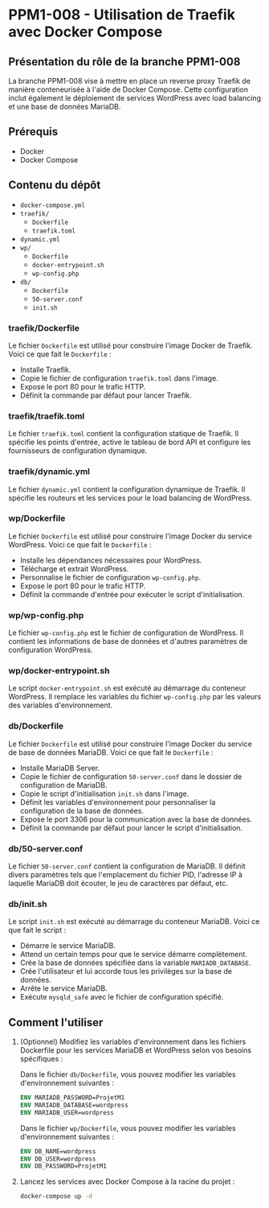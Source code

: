 # PPM1-008 - Utilisation de Traefik avec Docker Compose

## Présentation du rôle de la branche PPM1-008

La branche PPM1-008 vise à mettre en place un reverse proxy Traefik de manière conteneurisée à l'aide de Docker Compose. Cette configuration inclut également le déploiement de services WordPress avec load balancing et une base de données MariaDB. 

## Prérequis

- Docker
- Docker Compose

## Contenu du dépôt

- `docker-compose.yml`
- `traefik/`
  - `Dockerfile`
  - `traefik.toml`
- `dynamic.yml`
- `wp/`
  - `Dockerfile`
  - `docker-entrypoint.sh`
  - `wp-config.php`
- `db/`
  - `Dockerfile`
  - `50-server.conf`
  - `init.sh`

### traefik/Dockerfile

Le fichier `Dockerfile` est utilisé pour construire l'image Docker de Traefik. Voici ce que fait le `Dockerfile` :

- Installe Traefik.
- Copie le fichier de configuration `traefik.toml` dans l'image.
- Expose le port 80 pour le trafic HTTP.
- Définit la commande par défaut pour lancer Traefik.

### traefik/traefik.toml

Le fichier `traefik.toml` contient la configuration statique de Traefik. Il spécifie les points d'entrée, active le tableau de bord API et configure les fournisseurs de configuration dynamique.

### traefik/dynamic.yml

Le fichier `dynamic.yml` contient la configuration dynamique de Traefik. Il spécifie les routeurs et les services pour le load balancing de WordPress.

### wp/Dockerfile

Le fichier `Dockerfile` est utilisé pour construire l'image Docker du service WordPress. Voici ce que fait le `Dockerfile` :

- Installe les dépendances nécessaires pour WordPress.
- Télécharge et extrait WordPress.
- Personnalise le fichier de configuration `wp-config.php`.
- Expose le port 80 pour le trafic HTTP.
- Définit la commande d'entrée pour exécuter le script d'initialisation.

### wp/wp-config.php

Le fichier `wp-config.php` est le fichier de configuration de WordPress. Il contient les informations de base de données et d'autres paramètres de configuration WordPress.

### wp/docker-entrypoint.sh

Le script `docker-entrypoint.sh` est exécuté au démarrage du conteneur WordPress. Il remplace les variables du fichier `wp-config.php` par les valeurs des variables d'environnement.

### db/Dockerfile

Le fichier `Dockerfile` est utilisé pour construire l'image Docker du service de base de données MariaDB. Voici ce que fait le `Dockerfile` :

- Installe MariaDB Server.
- Copie le fichier de configuration `50-server.conf` dans le dossier de configuration de MariaDB.
- Copie le script d'initialisation `init.sh` dans l'image.
- Définit les variables d'environnement pour personnaliser la configuration de la base de données.
- Expose le port 3306 pour la communication avec la base de données.
- Définit la commande par défaut pour lancer le script d'initialisation.

### db/50-server.conf

Le fichier `50-server.conf` contient la configuration de MariaDB. Il définit divers paramètres tels que l'emplacement du fichier PID, l'adresse IP à laquelle MariaDB doit écouter, le jeu de caractères par défaut, etc.

### db/init.sh

Le script `init.sh` est exécuté au démarrage du conteneur MariaDB. Voici ce que fait le script :

- Démarre le service MariaDB.
- Attend un certain temps pour que le service démarre complètement.
- Crée la base de données spécifiée dans la variable `MARIADB_DATABASE`.
- Crée l'utilisateur et lui accorde tous les privilèges sur la base de données.
- Arrête le service MariaDB.
- Exécute `mysqld_safe` avec le fichier de configuration spécifié.

## Comment l'utiliser

1. (Optionnel) Modifiez les variables d'environnement dans les fichiers Dockerfile pour les services MariaDB et WordPress selon vos besoins spécifiques :

    Dans le fichier `db/Dockerfile`, vous pouvez modifier les variables d'environnement suivantes :
    ```Dockerfile
    ENV MARIADB_PASSWORD=ProjetM1
    ENV MARIADB_DATABASE=wordpress
    ENV MARIADB_USER=wordpress
    ```

    Dans le fichier `wp/Dockerfile`, vous pouvez modifier les variables d'environnement suivantes :
    ```Dockerfile
    ENV DB_NAME=wordpress
    ENV DB_USER=wordpress
    ENV DB_PASSWORD=ProjetM1
    ```

2. Lancez les services avec Docker Compose à la racine du projet :

    ```bash
    docker-compose up -d
    ```

